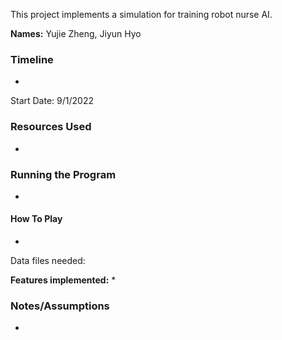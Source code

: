 This project implements a simulation for training robot nurse AI.

**Names:**
Yujie Zheng, Jiyun Hyo

### Timeline
*
Start Date: 9/1/2022

### Resources Used
*

### Running the Program
*
#### How To Play
*
Data files needed:

**Features implemented:**
*
### Notes/Assumptions

*
